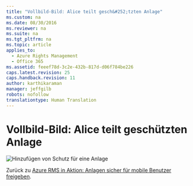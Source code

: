 ```yaml
---
title: "Vollbild-Bild: Alice teilt gesch&#252;tzten Anlage"
ms.custom: na
ms.date: 08/30/2016
ms.reviewer: na
ms.suite: na
ms.tgt_pltfrm: na
ms.topic: article
applies_to: 
  - Azure Rights Management
  - Office 365
ms.assetid: feeef78d-3c2e-432b-817d-d06f784be226
caps.latest.revision: 25
caps.handback.revision: 11
author: karthikaraman
manager: jeffgilb
robots: nofollow
translationtype: Human Translation
---
```

# Vollbild-Bild: Alice teilt gesch&#252;tzten Anlage
![Hinzufügen von Schutz für eine Anlage](../../ems/AADRightsMgmt/media/AzRMS_StoryboardEmaill1.PNG "AzRMS_StoryboardEmaill1")

Zurück zu [Azure RMS in Aktion: Anlagen sicher für mobile Benutzer freigeben](http://technet.microsoft.com/library/jj585026.aspx#BKMK_Example_SharingApp).

